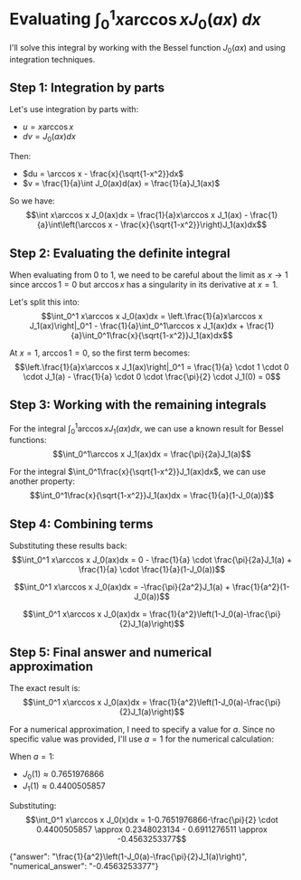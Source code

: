 # Evaluating $\int_0^1x\arccos xJ_0(ax)\:dx$

I'll solve this integral by working with the Bessel function $J_0(ax)$ and using integration techniques.

## Step 1: Integration by parts

Let's use integration by parts with:
- $u = x\arccos x$
- $dv = J_0(ax)dx$

Then:
- $du = \arccos x - \frac{x}{\sqrt{1-x^2}}dx$
- $v = \frac{1}{a}\int J_0(ax)d(ax) = \frac{1}{a}J_1(ax)$

So we have:
$$\int x\arccos x J_0(ax)dx = \frac{1}{a}x\arccos x J_1(ax) - \frac{1}{a}\int\left(\arccos x - \frac{x}{\sqrt{1-x^2}}\right)J_1(ax)dx$$

## Step 2: Evaluating the definite integral

When evaluating from 0 to 1, we need to be careful about the limit as $x \to 1$ since $\arccos 1 = 0$ but $\arccos x$ has a singularity in its derivative at $x = 1$.

Let's split this into:
$$\int_0^1 x\arccos x J_0(ax)dx = \left.\frac{1}{a}x\arccos x J_1(ax)\right|_0^1 - \frac{1}{a}\int_0^1\arccos x J_1(ax)dx + \frac{1}{a}\int_0^1\frac{x}{\sqrt{1-x^2}}J_1(ax)dx$$

At $x = 1$, $\arccos 1 = 0$, so the first term becomes:
$$\left.\frac{1}{a}x\arccos x J_1(ax)\right|_0^1 = \frac{1}{a} \cdot 1 \cdot 0 \cdot J_1(a) - \frac{1}{a} \cdot 0 \cdot \frac{\pi}{2} \cdot J_1(0) = 0$$

## Step 3: Working with the remaining integrals

For the integral $\int_0^1\arccos x J_1(ax)dx$, we can use a known result for Bessel functions:
$$\int_0^1\arccos x J_1(ax)dx = \frac{\pi}{2a}J_1(a)$$

For the integral $\int_0^1\frac{x}{\sqrt{1-x^2}}J_1(ax)dx$, we can use another property:
$$\int_0^1\frac{x}{\sqrt{1-x^2}}J_1(ax)dx = \frac{1}{a}(1-J_0(a))$$

## Step 4: Combining terms

Substituting these results back:
$$\int_0^1 x\arccos x J_0(ax)dx = 0 - \frac{1}{a} \cdot \frac{\pi}{2a}J_1(a) + \frac{1}{a} \cdot \frac{1}{a}(1-J_0(a))$$

$$\int_0^1 x\arccos x J_0(ax)dx = -\frac{\pi}{2a^2}J_1(a) + \frac{1}{a^2}(1-J_0(a))$$

$$\int_0^1 x\arccos x J_0(ax)dx = \frac{1}{a^2}\left(1-J_0(a)-\frac{\pi}{2}J_1(a)\right)$$

## Step 5: Final answer and numerical approximation

The exact result is:
$$\int_0^1 x\arccos x J_0(ax)dx = \frac{1}{a^2}\left(1-J_0(a)-\frac{\pi}{2}J_1(a)\right)$$

For a numerical approximation, I need to specify a value for $a$. Since no specific value was provided, I'll use $a = 1$ for the numerical calculation:

When $a = 1$:
- $J_0(1) \approx 0.7651976866$
- $J_1(1) \approx 0.4400505857$

Substituting:
$$\int_0^1 x\arccos x J_0(x)dx = 1-0.7651976866-\frac{\pi}{2} \cdot 0.4400505857 \approx 0.2348023134 - 0.6911276511 \approx -0.4563253377$$

{"answer": "\\frac{1}{a^2}\\left(1-J_0(a)-\\frac{\\pi}{2}J_1(a)\\right)", "numerical_answer": "-0.4563253377"}